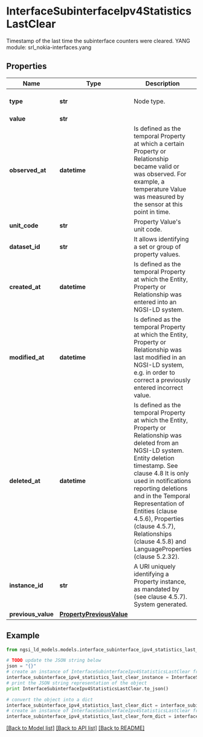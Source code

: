 # InterfaceSubinterfaceIpv4StatisticsLastClear

Timestamp of the last time the subinterface counters were cleared.  YANG module: srl_nokia-interfaces.yang 

## Properties

Name | Type | Description | Notes
------------ | ------------- | ------------- | -------------
**type** | **str** | Node type.  | [optional] [default to 'Property']
**value** | **str** |  | 
**observed_at** | **datetime** | Is defined as the temporal Property at which a certain Property or Relationship became valid or was observed. For example, a temperature Value was measured by the sensor at this point in time.  | [optional] 
**unit_code** | **str** | Property Value&#39;s unit code.  | [optional] 
**dataset_id** | **str** | It allows identifying a set or group of property values.  | [optional] 
**created_at** | **datetime** | Is defined as the temporal Property at which the Entity, Property or Relationship was entered into an NGSI-LD system.  | [optional] [readonly] 
**modified_at** | **datetime** | Is defined as the temporal Property at which the Entity, Property or Relationship was last modified in an NGSI-LD system, e.g. in order to correct a previously entered incorrect value.  | [optional] [readonly] 
**deleted_at** | **datetime** | Is defined as the temporal Property at which the Entity, Property or Relationship was deleted from an NGSI-LD system.  Entity deletion timestamp. See clause 4.8 It is only used in notifications reporting deletions and in the Temporal Representation of Entities (clause 4.5.6), Properties (clause 4.5.7), Relationships (clause 4.5.8) and LanguageProperties (clause 5.2.32).  | [optional] [readonly] 
**instance_id** | **str** | A URI uniquely identifying a Property instance, as mandated by (see clause 4.5.7). System generated.  | [optional] [readonly] 
**previous_value** | [**PropertyPreviousValue**](PropertyPreviousValue.md) |  | [optional] 

## Example

```python
from ngsi_ld_models.models.interface_subinterface_ipv4_statistics_last_clear import InterfaceSubinterfaceIpv4StatisticsLastClear

# TODO update the JSON string below
json = "{}"
# create an instance of InterfaceSubinterfaceIpv4StatisticsLastClear from a JSON string
interface_subinterface_ipv4_statistics_last_clear_instance = InterfaceSubinterfaceIpv4StatisticsLastClear.from_json(json)
# print the JSON string representation of the object
print InterfaceSubinterfaceIpv4StatisticsLastClear.to_json()

# convert the object into a dict
interface_subinterface_ipv4_statistics_last_clear_dict = interface_subinterface_ipv4_statistics_last_clear_instance.to_dict()
# create an instance of InterfaceSubinterfaceIpv4StatisticsLastClear from a dict
interface_subinterface_ipv4_statistics_last_clear_form_dict = interface_subinterface_ipv4_statistics_last_clear.from_dict(interface_subinterface_ipv4_statistics_last_clear_dict)
```
[[Back to Model list]](../README.md#documentation-for-models) [[Back to API list]](../README.md#documentation-for-api-endpoints) [[Back to README]](../README.md)



